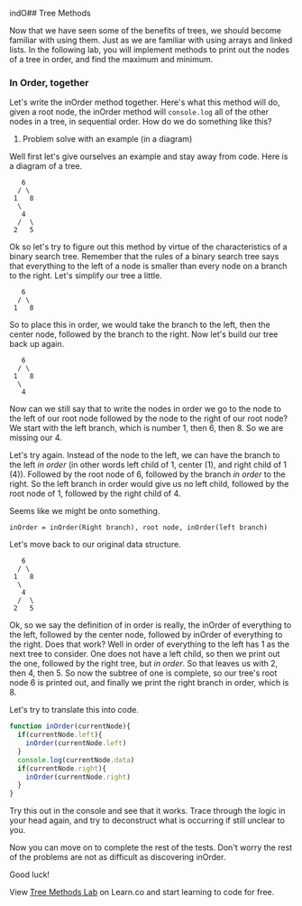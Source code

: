 indO## Tree Methods

Now that we have seen some of the benefits of trees, we should become familiar with using them.  Just as we are familiar with using arrays and linked lists.  In the following lab, you will implement methods to print out the nodes of a tree in order, and find the maximum and minimum.  

### In Order, together

Let's write the inOrder method together.  Here's what this method will do, given a root node, the inOrder method will `console.log` all of the other nodes in a tree, in sequential order.  How do we do something like this?

1. Problem solve with an example (in a diagram)  


Well first let's give ourselves an example and stay away from code.  Here is a diagram of a tree.  

```text
   6     
  / \
 1   8
  \
   4
  /  \
 2   5  
```

Ok so let's try to figure out this method by virtue of the characteristics of a binary search tree.  Remember that the rules of a binary search tree says that everything to the left of a node is smaller than every node on a branch to the right.  Let's simplify our tree a little.    

```text
   6     
  / \
 1   8
```

So to place this in order, we would take the branch to the left, then the center node, followed by the branch to the right.  Now let's build our tree back up again.

```text
   6     
  / \
 1   8
  \
   4
```

Now can we still say that to write the nodes in order we go to the node to the left of our root node followed by the node to the right of our root node?  We start with the left branch, which is number 1, then 6, then 8.  So we are missing our 4.  

Let's try again.  Instead of the node to the left, we can have the branch to the left *in order* (in other words left child of 1, center (1), and right child of 1 (4)).  Followed by the root node of 6, followed by the branch *in order* to the right. So the left branch in order would give us no left child, followed by the root node of 1, followed by the right child of 4.

 Seems like we might be onto something.
 
 ```text 
 inOrder = inOrder(Right branch), root node, inOrder(left branch)
 ```
 
 Let's move back to our original data structure.

```text
   6     
  / \
 1   8
  \
   4
  /  \
 2   5  
```

Ok, so we say the definition of in order is really, the inOrder of everything to the left, followed by the center node, followed by inOrder of everything to the right.  Does that work?  Well in order of everything to the left has 1 as the next tree to consider.  One does not have a left child, so then we print out the one, followed by the right tree, but *in order*.  So that leaves us with 2, then 4, then 5.  So now the subtree of one is complete, so our tree's root node 6 is printed out, and finally we print the right branch in order, which is 8.  

Let's try to translate this into code.  

```javascript
function inOrder(currentNode){
  if(currentNode.left){
    inOrder(currentNode.left)
  }
  console.log(currentNode.data)
  if(currentNode.right){
    inOrder(currentNode.right)
  }
}
```

Try this out in the console and see that it works.  Trace through the logic in your head again, and try to deconstruct what is occurring if still unclear to you.

Now you can move on to complete the rest of the tests.  Don't worry the rest of the problems are not as difficult as discovering inOrder.  

Good luck!

<p class='util--hide'>View <a href='https://learn.co/lessons/tree-methods-lab'>Tree Methods Lab</a> on Learn.co and start learning to code for free.</p>
